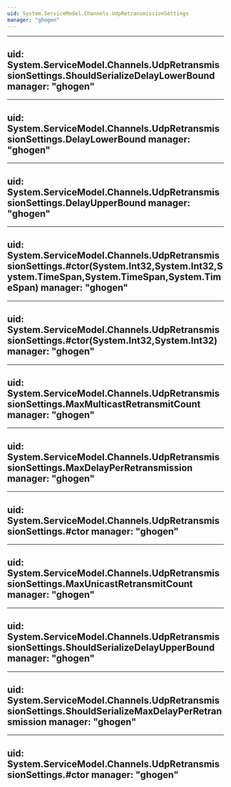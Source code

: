 ```yaml
---
uid: System.ServiceModel.Channels.UdpRetransmissionSettings
manager: "ghogen"
---
```


---
uid: System.ServiceModel.Channels.UdpRetransmissionSettings.ShouldSerializeDelayLowerBound
manager: "ghogen"
---

---
uid: System.ServiceModel.Channels.UdpRetransmissionSettings.DelayLowerBound
manager: "ghogen"
---

---
uid: System.ServiceModel.Channels.UdpRetransmissionSettings.DelayUpperBound
manager: "ghogen"
---

---
uid: System.ServiceModel.Channels.UdpRetransmissionSettings.#ctor(System.Int32,System.Int32,System.TimeSpan,System.TimeSpan,System.TimeSpan)
manager: "ghogen"
---

---
uid: System.ServiceModel.Channels.UdpRetransmissionSettings.#ctor(System.Int32,System.Int32)
manager: "ghogen"
---

---
uid: System.ServiceModel.Channels.UdpRetransmissionSettings.MaxMulticastRetransmitCount
manager: "ghogen"
---

---
uid: System.ServiceModel.Channels.UdpRetransmissionSettings.MaxDelayPerRetransmission
manager: "ghogen"
---

---
uid: System.ServiceModel.Channels.UdpRetransmissionSettings.#ctor
manager: "ghogen"
---

---
uid: System.ServiceModel.Channels.UdpRetransmissionSettings.MaxUnicastRetransmitCount
manager: "ghogen"
---

---
uid: System.ServiceModel.Channels.UdpRetransmissionSettings.ShouldSerializeDelayUpperBound
manager: "ghogen"
---

---
uid: System.ServiceModel.Channels.UdpRetransmissionSettings.ShouldSerializeMaxDelayPerRetransmission
manager: "ghogen"
---

---
uid: System.ServiceModel.Channels.UdpRetransmissionSettings.#ctor
manager: "ghogen"
---
